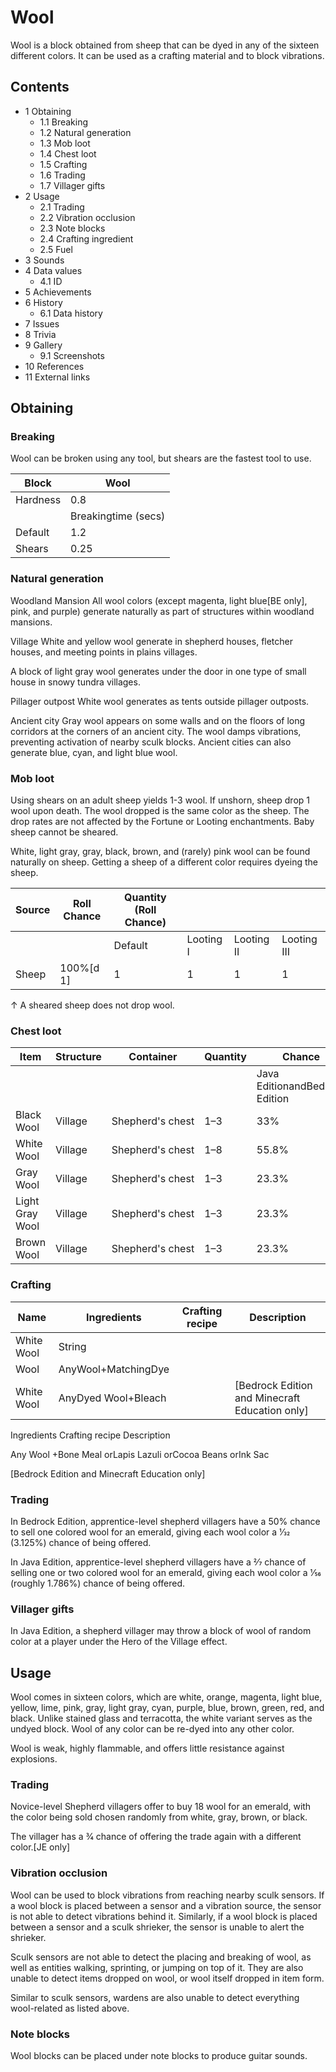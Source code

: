 # Wool
Wool is a block obtained from sheep that can be dyed in any of the sixteen different colors. It can be used as a crafting material and to block vibrations.

## Contents
- 1 Obtaining
	- 1.1 Breaking
	- 1.2 Natural generation
	- 1.3 Mob loot
	- 1.4 Chest loot
	- 1.5 Crafting
	- 1.6 Trading
	- 1.7 Villager gifts
- 2 Usage
	- 2.1 Trading
	- 2.2 Vibration occlusion
	- 2.3 Note blocks
	- 2.4 Crafting ingredient
	- 2.5 Fuel
- 3 Sounds
- 4 Data values
	- 4.1 ID
- 5 Achievements
- 6 History
	- 6.1 Data history
- 7 Issues
- 8 Trivia
- 9 Gallery
	- 9.1 Screenshots
- 10 References
- 11 External links

## Obtaining
### Breaking
Wool can be broken using any tool, but shears are the fastest tool to use.

| Block    | Wool                |
|----------|---------------------|
| Hardness | 0.8                 |
|          | Breakingtime (secs) |
| Default  | 1.2                 |
| Shears   | 0.25                |

### Natural generation
Woodland Mansion
All wool colors (except magenta, light blue‌[BE  only], pink, and purple) generate naturally as part of structures within woodland mansions.

Village
White and yellow wool generate in shepherd houses, fletcher houses, and meeting points in plains villages.

A block of light gray wool generates under the door in one type of small house in snowy tundra villages.

Pillager outpost
White wool generates as tents outside pillager outposts.

Ancient city
Gray wool appears on some walls and on the floors of long corridors at the corners of an ancient city. The wool damps vibrations, preventing activation of nearby sculk blocks. Ancient cities can also generate blue, cyan, and light blue wool.

### Mob loot
Using shears on an adult sheep yields 1-3 wool. If unshorn, sheep drop 1 wool upon death. The wool dropped is the same color as the sheep. The drop rates are not affected by the Fortune or Looting enchantments. Baby sheep cannot be sheared.

White, light gray, gray, black, brown, and (rarely) pink wool can be found naturally on sheep. Getting a sheep of a different color requires dyeing the sheep.

| Source | Roll Chance | Quantity (Roll Chance) |           |            |             |
|--------|-------------|------------------------|-----------|------------|-------------|
|        |             | Default                | Looting I | Looting II | Looting III |
| Sheep  | 100%[d 1]   | 1                      | 1         | 1          | 1           |


↑ A sheared sheep does not drop wool.


### Chest loot
| Item            | Structure | Container        | Quantity | Chance                         |
|-----------------|-----------|------------------|----------|--------------------------------|
|                 |           |                  |          | Java EditionandBedrock Edition |
| Black Wool      | Village   | Shepherd's chest | 1–3      | 33%                            |
| White Wool      | Village   | Shepherd's chest | 1–8      | 55.8%                          |
| Gray Wool       | Village   | Shepherd's chest | 1–3      | 23.3%                          |
| Light Gray Wool | Village   | Shepherd's chest | 1–3      | 23.3%                          |
| Brown Wool      | Village   | Shepherd's chest | 1–3      | 23.3%                          |

### Crafting
| Name       | Ingredients         | Crafting recipe | Description                                      |
|------------|---------------------|-----------------|--------------------------------------------------|
| White Wool | String              |                 |                                                  |
| Wool       | AnyWool+MatchingDye |                 |                                                  |
| White Wool | AnyDyed Wool+Bleach |                 | ‌[Bedrock Edition and Minecraft Education  only] |




Ingredients
Crafting recipe
Description


Any Wool +Bone Meal orLapis Lazuli orCocoa Beans orInk Sac



‌[Bedrock Edition and Minecraft Education  only]



### Trading
In Bedrock Edition, apprentice-level shepherd villagers have a 50% chance to sell one colored wool for an emerald, giving each wool color a 1⁄32 (3.125%) chance of being offered.

In Java Edition, apprentice-level shepherd villagers have a 2⁄7 chance of selling one or two colored wool for an emerald, giving each wool color a 1⁄56 (roughly 1.786%) chance of being offered.

### Villager gifts
In Java Edition, a shepherd villager may throw a block of wool of random color at a player under the Hero of the Village effect.

## Usage
Wool comes in sixteen colors, which are white, orange, magenta, light blue, yellow, lime, pink, gray, light gray, cyan, purple, blue, brown, green, red, and black. Unlike stained glass and terracotta, the white variant serves as the undyed block. Wool of any color can be re-dyed into any other color.

Wool is weak, highly flammable, and offers little resistance against explosions.  

### Trading
Novice-level Shepherd villagers offer to buy 18 wool for an emerald, with the color being sold chosen randomly from white, gray, brown, or black. 

The villager has a 3⁄4 chance of offering the trade again with a different color.‌[JE  only]

### Vibration occlusion
Wool can be used to block vibrations from reaching nearby sculk sensors. If a wool block is placed between a sensor and a vibration source, the sensor is not able to detect vibrations behind it. Similarly, if a wool block is placed between a sensor and a sculk shrieker, the sensor is unable to alert the shrieker. 

Sculk sensors are not able to detect the placing and breaking of wool, as well as entities walking, sprinting, or jumping on top of it. They are also unable to detect items dropped on wool, or wool itself dropped in item form.

Similar to sculk sensors, wardens are also unable to detect everything wool-related as listed above.

### Note blocks
Wool blocks can be placed under note blocks to produce guitar sounds.‌

